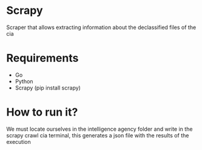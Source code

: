 # Scrapy

Scraper that allows extracting information about the declassified files of the cia

# Requirements

* Go
* Python
* Scrapy (pip install scrapy)

# How to run it?

We must locate ourselves in the intelligence agency folder and write in the scrapy crawl cia terminal, this generates a json file with the results of the execution
